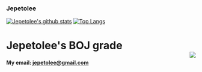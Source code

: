 ### Jepetolee

[![Jepetolee's github stats](https://github-readme-stats.vercel.app/api?username=jepetolee)](https://github.com/jepetolee/jepetolee)
[![Top Langs](https://github-readme-stats.vercel.app/api/top-langs/?username=jepetolee)](https://github.com/anuraghazra/github-readme-stats)

# Jepetolee's BOJ grade <br> <img align='right' src="http://mazassumnida.wtf/api/v2/generate_badge?boj=leejeasok05">
#### My email: jepetolee@gmail.com
